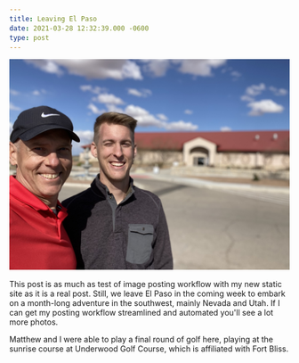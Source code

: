 ```yaml
---
title: Leaving El Paso
date: 2021-03-28 12:32:39.000 -0600
type: post
---
```


![Chris and Matthew](/assets/2021/03/matthew-chris-golf.jpg)

This post is as much as test of image posting workflow with my new static 
site as it is a real post. Still, we leave El Paso in the coming week to 
embark on a month-long adventure in the southwest, mainly Nevada and Utah. 
If I can get my posting workflow streamlined and automated you'll see a lot 
more photos.

Matthew and I were able to play a final round of golf here, playing at the 
sunrise course at Underwood Golf Course, which is affiliated with Fort Bliss.